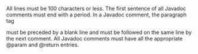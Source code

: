 All lines must be 100 characters or less.
The first sentence of all Javadoc comments must end with a period.
In a Javadoc comment, the paragraph tag <p> must be preceded by a blank line and must be followed on the same line by the next comment.
All Javadoc comments must have all the appropriate @param and @return entries.

